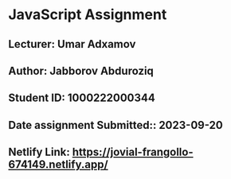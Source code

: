 # JavaScript Assignment

## **Lecturer:** Umar Adxamov

## Author: Jabborov Abduroziq

## Student ID: 1000222000344

## **D****а****te ****а****ssignment Submitted:**: 2023-09-20

## Netlify Link: https://jovial-frangollo-674149.netlify.app/
